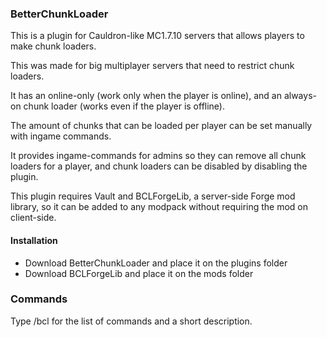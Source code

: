 ### BetterChunkLoader
This is a plugin for Cauldron-like MC1.7.10 servers that allows players to make chunk loaders.

This was made for big multiplayer servers that need to restrict chunk loaders.

It has an online-only (work only when the player is online), and an always-on chunk loader (works even if the player is offline).

The amount of chunks that can be loaded per player can be set manually with ingame commands.

It provides ingame-commands for admins so they can remove all chunk loaders for a player, and chunk loaders can be disabled by disabling the plugin.

This plugin requires Vault and BCLForgeLib, a server-side Forge mod library, so it can be added to any modpack without requiring the mod on client-side.

#### Installation
- Download BetterChunkLoader and place it on the plugins folder
- Download BCLForgeLib and place it on the mods folder

### Commands
Type /bcl for the list of commands and a short description.
